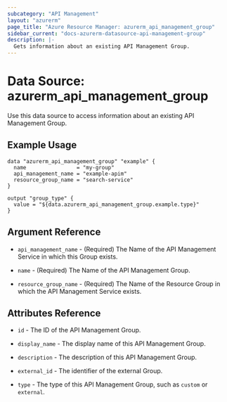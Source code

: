 ```yaml
---
subcategory: "API Management"
layout: "azurerm"
page_title: "Azure Resource Manager: azurerm_api_management_group"
sidebar_current: "docs-azurerm-datasource-api-management-group"
description: |-
  Gets information about an existing API Management Group.
---
```


# Data Source: azurerm_api_management_group

Use this data source to access information about an existing API Management Group.

## Example Usage

```hcl
data "azurerm_api_management_group" "example" {
  name                = "my-group"
  api_management_name = "example-apim"
  resource_group_name = "search-service"
}

output "group_type" {
  value = "${data.azurerm_api_management_group.example.type}"
}
```

## Argument Reference

* `api_management_name` - (Required) The Name of the API Management Service in which this Group exists.

* `name` - (Required) The Name of the API Management Group.

* `resource_group_name` - (Required) The Name of the Resource Group in which the API Management Service exists.

## Attributes Reference

* `id` - The ID of the API Management Group.

* `display_name` - The display name of this API Management Group.

* `description` - The description of this API Management Group.

* `external_id` - The identifier of the external Group.

* `type` - The type of this API Management Group, such as `custom` or `external`.
